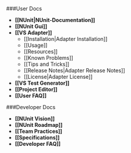 ###User Docs

* **[[NUnit|NUnit-Documentation]]**
* **[[NUnit Gui]]**
* **[[VS Adapter]]**
  * [[Installation|Adapter Installation]]
  * [[Usage]]
  * [[Resources]]
  * [[Known Problems]]
  * [[Tips and Tricks]]
  * [[Release Notes|Adapter Release Notes]]
  * [[License|Adapter License]]
* **[[VS Test Generator]]**
* **[[Project Editor]]**
* **[[User FAQ]]**

###Developer Docs

 * **[[NUnit Vision]]**
 * **[[NUnit Roadmap]]**
 * **[[Team Practices]]**
 * **[[Specifications]]**
 * **[[Developer FAQ]]**

